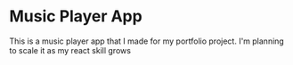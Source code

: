 # Music Player App

This is a music player app that I made for my portfolio project. I'm planning to scale it as my react skill grows